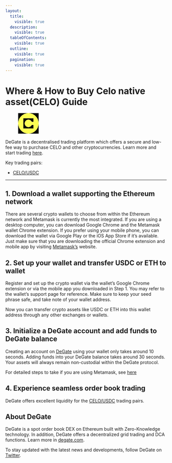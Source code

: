 ```yaml
---
layout:
  title:
    visible: true
  description:
    visible: true
  tableOfContents:
    visible: true
  outline:
    visible: true
  pagination:
    visible: true
---
```


# Where & How to Buy Celo native asset(CELO) Guide

<figure><img src="../.gitbook/assets/celo_0x3294395e62f4eb6af3f1fcf89f5602d90fb3ef691715159055024.jpg" alt="CELO" width="64"><figcaption></figcaption></figure>

DeGate is a decentralised trading platform which offers a secure and low-fee way to purchase CELO and other cryptocurrencies. Learn more and start trading [here](https://app.degate.com/trade/USDC/0x3294395e62f4eb6af3f1fcf89f5602d90fb3ef69?utm_source=howtobuy).&#x20;

Key trading pairs:

* [CELO/USDC](https://app.degate.com/trade/USDC/0x3294395e62f4eb6af3f1fcf89f5602d90fb3ef69?utm_source=howtobuy)

***

## 1. Download a wallet supporting the Ethereum network

There are several crypto wallets to choose from within the Ethereum network and Metamask is currently the most integrated. If you are using a desktop computer, you can download Google Chrome and the Metamask wallet Chrome extension. If you prefer using your mobile phone, you can download the wallet via Google Play or the iOS App Store if it’s available. Just make sure that you are downloading the official Chrome extension and mobile app by visiting [Metamask’s](https://metamask.io/) website.

## 2. Set up your wallet and transfer USDC or ETH to wallet

Register and set up the crypto wallet via the wallet’s Google Chrome extension or via the mobile app you downloaded in Step 1. You may refer to the wallet’s support page for reference. Make sure to keep your seed phrase safe, and take note of your wallet address.&#x20;

Now you can transfer crypto assets like USDC or ETH into this wallet address through any other exchanges or wallets.

## 3. Initialize a DeGate account and add funds to DeGate balance

Creating an account on [DeGate](https://app.degate.com/?utm_source=CELO_howtobuy) using your wallet only takes around 10 seconds. Adding funds into your DeGate balance takes around 30 seconds. Your assets will always remain non-custodial within the DeGate protocol.

For detailed steps to take if you are using Metamask, see [here](https://docs.degate.com/v/product_en/main-features/wallet-connectivity/metamask)

## 4. Experience seamless order book trading

DeGate offers excellent liquidity for the [CELO/USDC](https://app.degate.com/trade/USDC/0x3294395e62f4eb6af3f1fcf89f5602d90fb3ef69?utm_source=howtobuy) trading pairs.&#x20;

## About DeGate

DeGate is a spot order book DEX on Ethereum built with Zero-Knowledge technology. In addition, DeGate offers a decentralized grid trading and DCA functions.  Learn more in [degate.com](https://degate.com/?utm_source=CELO_howtobuy).

To stay updated with the latest news and developments, follow DeGate on [Twitter](https://twitter.com/degatedex).

